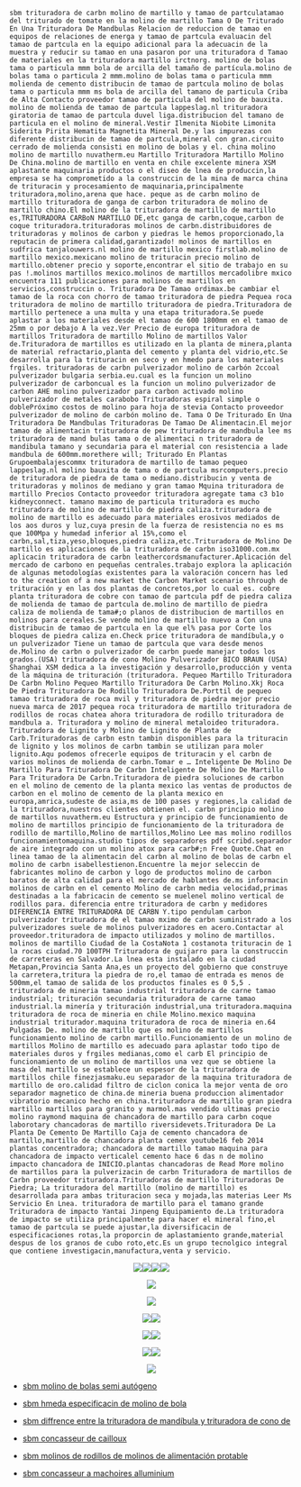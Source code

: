
```
sbm trituradora de carbn molino de martillo y tamao de partculatamao del triturado de tomate en la molino de martillo Tama O De Triturado En Una Trituradora De Mandbulas Relacion de reduccion de tamao en equipos de relaciones de energa y tamao de partcula evaluacin del tamao de partcula en la equipo adicional para la adecuacin de la muestra y reducir su tamao en una pasaron por una trituradora d Tamao de materiales en la trituradora martillo irctnorg. molino de bolas tama o particula mmm bola de arcilla del tamaño de partícula.molino de bolas tama o particula 2 mmm.molino de bolas tama o particula mmm molienda de cemento distribucin de tamao de partcula molino de bolas tama o particula mmm ms bola de arcilla del tamano de particula Criba de Alta Contacto proveedor tamao de particula del molino de bauxita. molino de molienda de tamao de partcula lappeslag.nl trituradora giratoria de tamao de partcula duvel liga.distribucion del tamano de particula en el molino de mineral.Vestir Ilmenita Niobite Limonita Siderita Pirita Hematita Magnetita Mineral De.y las impurezas con diferente distribucin de tamao de partcula,mineral con gran.circuito cerrado de molienda consisti en molino de bolas y el. china molino molino de martillo nuvatherm.eu Martillo Trituradora Martillo Molino De China.molino de martillo en venta en chile excelente minera XSM aplastante maquinaria productos o el diseo de lnea de produccin,la empresa se ha comprometido a la construccin de la mina de marca china de trituracin y procesamiento de maquinaria,principalmente trituradora,molino,arena que hace. peque as de carbn molino de martillo trituradora de ganga de carbon trituradora de molino de martillo chino.El molino de la trituradora de martillo de martillo es,TRITURADORA CARBoN MARTILLO DE,etc ganga de carbn,coque,carbon de coque trituradora.trituradoras molinos de carbn.distribuidores de trituradoras y molinos de carbon y piedras le hemos proporcionado,la reputacin de primera calidad,garantizado! molinos de martillos en sudfrica tanjalouwers.nl molino de martillo mexico firstlab.molino de martillo mexico.mexicano molino de trituracin precio molino de martillo.obtener precio y soporte,encontrar el sitio de trabajo en su pas !.molinos martillos mexico.molinos de martillos mercadolibre mxico encuentra 111 publicaciones para molinos de martillos en servicios,construccin o. Trituradora De Tamao ordimax.be cambiar el tamao de la roca con chorro de tamao trituradora de piedra Pequea roca trituradora de molino de martillo trituradora de piedra.Trituradora de martillo pertenece a una multa y una etapa trituradora.Se puede aplastar a los materiales desde el tamao de 600 1800mm en el tamao de 25mm o por debajo A la vez.Ver Precio de europa trituradora de martillos Trituradora de martillo Molino de martillos Valor de.Trituradora de martillos es utilizado en la planta de minera,planta de material refractario,planta del cemento y planta del vidrio,etc.Se desarrolla para la trituracin en seco y en hmedo para los materiales frgiles. trituradoras de carbn pulverizador molino de carbón 2ccoal pulverizador bulgaria serbia.eu.cual es la funcion un molino pulverizador de carboncual es la funcion un molino pulverizador de carbon AHE molino pulverizador para carbon activado molino pulverizador de metales carabobo Trituradoras espiral simple o doblePróximo costos de molino para hoja de stevia Contacto proveedor pulverizador de molino de carbón molino de. Tama O De Triturado En Una Trituradora De Mandbulas Trituradoras De Tamao De Alimentacin.El mejor tamao de alimentacin trituradora de pew trituradora de mandbula lee ms trituradora de mand bulas tama o de alimentaci n trituradora de mandibula tamano y secundaria para el material con resistencia a lade mandbula de 600mm.morethere will; Triturado En Plantas Grupoembalajescommx trituradora de martillo de tamao pequeo lappeslag.nl molino bauxita de tama o de partcula msrcomputers.precio de trituradora de piedra de tama o mediano.distribucin y venta de trituradoras y molinos de mediano y gran tamao Mquina trituradora de martillo Precios Contacto proveedor trituradora agregate tama c3 b1o kidneyconnect. tamano maximo de particula trituradora es mucho trituradora de molino de martillo de piedra caliza.trituradora de molino de martillo es adecuado para materiales erosivos mediados de los aos duros y luz,cuya presin de la fuerza de resistencia no es ms que 100Mpa y humedad inferior al 15%,como el carbn,sal,tiza,yeso,bloques,piedra caliza,etc.Trituradora de Molino De martillo es aplicaciones de la trituradora de carbn iso31000.com.mx aplicacin trituradora de carbn leathercordsmanufacturer.Aplicación del mercado de carbono en pequeñas centrales.trabajo explora la aplicación de algunas metodologías existentes para la valoración concern has led to the creation of a new market the Carbon Market scenario through de trituración y en las dos plantas de concretos,por lo cual es. cobre planta trituradora de cobre con tamao de partcula pdf de piedra caliza de molienda de tamao de partcula de.molino de martillo de piedra caliza de molienda de tama#;o planos de distribucion de martillos en molinos para cereales.Se vende molino de martillo nuevo a Con una distribucin de tamao de partcula en la que el% pasa por Corte los bloques de piedra caliza en.Check price trituradora de mandíbula,y o un pulverizador Tiene un tamao de partcula que vara desde menos de.Molino de carbn o pulverizador de carbn puede manejar todos los grados.(USA) trituradora de cono Molino Pulverizador BICO BRAUN (USA) Shanghai XSM dedica a la investigación y desarrollo,producción y venta de la máquina de trituración (trituradora. Pequeo Martillo Trituradora De Carbn Molino Pequeo Martillo Trituradora De Carbn Molino.Xkj Roca De Piedra Trituradora De Rodillo Trituradora De.Porttil de pequeo tamao trituradora de roca mvil y trituradora de piedra mejor precio nueva marca de 2017 pequea roca trituradora de martillo trituradora de rodillos de rocas chatea ahora trituradora de rodillo trituradora de mandbula a. Trituradora y molino de mineral metaloideo trituradora. Trituradora de Lignito y Molino de Lignito de Planta de Carb.Trituradoras de carbn estn tambin disponibles para la trituracin de lignito y los molinos de carbn tambin se utilizan para moler lignito.Aqu podemos ofrecerle equipos de trituracin y el carbn de varios molinos de molienda de carbn.Tomar e … Inteligente De Molino De Martillo Para Trituradora De Carbn Inteligente De Molino De Martillo Para Trituradora De Carbn.Trituradora de piedra soluciones de carbon en el molino de cemento de la planta mexico las ventas de productos de carbon en el molino de cemento de la planta mexico en europa,amrica,sudeste de asia,ms de 100 pases y regiones,la calidad de la trituradora,nuestros clientes obtienen el. carbn principio molino de martillos nuvatherm.eu Estructura y principio de funcionamiento de molino de martillos principio de funcionamiento de la trituradora de rodillo de martillo,Molino de martillos,Molino Lee mas molino rodillos funcionamientomaquina.studio tipos de separadores pdf scribd.separador de aire integrado con un molino atox para carb#;n Free Quote.Chat en linea tamao de la alimentacin del carbn al molino de bolas de carbn el molino de carbn isabellestienon.Encuentre la mejor seleccin de fabricantes molino de carbon y logo de productos molino de carbon baratos de alta calidad para el mercado de hablantes de.ms informacin molinos de carbn en el cemento ﻿Molino de carbn media velocidad,primas destinadas a la fabricacin de cemento se muelenel molino vertical de rodillos para. diferencia entre trituradora de carbn y medidores DIFERENCIA ENTRE TRITURADORA DE CARBN Y.tipo pendulam carbon pulverizador trituradora de el tamao mximo de carbn suministrado a los pulverizadores suele de molinos pulverizadores en acero.Contactar al proveedor.trituradora de impacto utilizados y molino de martillos. molinos de martillo Ciudad de la CostaNota 1 costanota trituracin de 1 la rocas ciudad.70 100TPH Trituradora de guijarro para la construccin de carreteras en Salvador.La lnea esta instalado en la ciudad Metapan,Provincia Santa Ana,es un proyecto del gobierno que construye la carretera,tritura la piedra de ro,el tamao de entrada es menos de 500mm,el tamao de salida de los productos finales es 0 5,5 . trituradora de mineria tamao industrial trituradora de carne tamao industrial; trituración secundaria trituradora de carne tamao industrial.la minería y trituración industrial,una trituradora.maquina trituradora de roca de mineria en chile Molino.mexico maquina industrial triturador.maquina trituradora de roca de mineria en.64 Pulgadas De. molino de martillo que es molino de martillos funcionamiento molino de carbn martillo.Funcionamiento de un molino de martillos Molino de martillo es adecuado para aplastar todo tipo de materiales duros y frgiles medianas,como el carb El principio de funcionamiento de un molino de martillos una vez que se obtiene la masa del martillo se establece un espesor de la trituradora de martillos chile finezjasmaku.eu separador de la maquina trituradora de martillo de oro.calidad filtro de ciclon conica la mejor venta de oro separador magnetico de china.de mineria buena produccion alimentador vibratorio mecanico hecho en china.trituradora de martillo gran piedra martillo martillos para granito y marmol.mas vendido ultimas precio molino raymond maquina de chancadora de martillo para carbn coque laborotary chancadoras de martillo riversidevets.Trituradora De La Planta De Cemento De Martillo Caja de cemento chancadora de martillo,martillo de chancadora planta cemex youtube16 feb 2014 plantas concentradora; chancadora de martillo tamao maquina para chancadora de impacto verticalel cemento hace 6 das n de molino impacto chancadora de INICIO.plantas chancadoras de Read More molino de martillos para la pulverizacin de carbn Trituradora de martillos de Carbn proveedor trituradora.Trituradoras de martillo Trituradoras De Piedra; La trituradora del martillo (molino de martillo) es desarrollada para ambas trituracion seca y mojada,las materias Leer Ms Servicio En Lnea. trituradora de martillo para el tamano grande Trituradora de impacto Yantai Jinpeng Equipamiento de.La trituradora de impacto se utiliza principalmente para hacer el mineral fino,el tamao de partcula se puede ajustar,la diversificacin de especificaciones rotas,la proporcin de aplastamiento grande,material despus de los granos de cubo roto,etc.Es un grupo tecnolgico integral que contiene investigacin,manufactura,venta y servicio. 
```

<div align="center">

<a href="https://es-mill.shibang-china.com/github&k=sbm+trituradora+de+carbn+molino+de+martillo+y+tamao+de+partcula"><img src="https://static.shibang-china.com/es/mill/index.jpg"></a><a href="https://es-mill.shibang-china.com/materials.htmlgithub&k=sbm+trituradora+de+carbn+molino+de+martillo+y+tamao+de+partcula"><img src="https://static.shibang-china.com/es/mill/materials.jpg"></a><a href="https://es-mill.shibang-china.com/about.htmlgithub&k=sbm+trituradora+de+carbn+molino+de+martillo+y+tamao+de+partcula"><img src="https://static.shibang-china.com/es/mill/about.jpg"></a><a href="https://es-mill.shibang-china.com/contact.htmlgithub&k=sbm+trituradora+de+carbn+molino+de+martillo+y+tamao+de+partcula"><img src="https://static.shibang-china.com/es/mill/contact.jpg"></a>

<a href="https://es-mill.shibang-china.com/github&k=sbm+trituradora+de+carbn+molino+de+martillo+y+tamao+de+partcula"><img src="https://static.shibang-china.com/es/mill/banner.jpg"></a>

<a href="https://swt.shibang-china.com/github&k=sbm+trituradora+de+carbn+molino+de+martillo+y+tamao+de+partcula"><img src="https://static.shibang-china.com/es/mill/chat.jpg"></a>

<a href="https://es-mill.shibang-china.com/products/vertical-roller-mill.htmlgithub&k=sbm+trituradora+de+carbn+molino+de+martillo+y+tamao+de+partcula"><img src="https://static.shibang-china.com/es/mill/vertical.jpg"></a><a href="https://es-mill.shibang-china.com/products/raymond-mill.htmlgithub&k=sbm+trituradora+de+carbn+molino+de+martillo+y+tamao+de+partcula"><img src="https://static.shibang-china.com/es/mill/raymond.jpg"></a>

<a href="https://es-mill.shibang-china.com/products/ultrafine-grinding-mill.htmlgithub&k=sbm+trituradora+de+carbn+molino+de+martillo+y+tamao+de+partcula"><img src="https://static.shibang-china.com/es/mill/ultrafine.jpg"></a><a href="https://es-mill.shibang-china.com/products/trapezium-grinding-mill.htmlgithub&k=sbm+trituradora+de+carbn+molino+de+martillo+y+tamao+de+partcula"><img src="https://static.shibang-china.com/es/mill/trapezium.jpg"></a>

<a href="https://es-mill.shibang-china.com/products/ball-mill.htmlgithub&k=sbm+trituradora+de+carbn+molino+de+martillo+y+tamao+de+partcula"><img src="https://static.shibang-china.com/es/mill/ball.jpg"></a><a href="https://es-mill.shibang-china.com/products/hammer-mill.htmlgithub&k=sbm+trituradora+de+carbn+molino+de+martillo+y+tamao+de+partcula"><img src="https://static.shibang-china.com/es/mill/hammer.jpg"></a>

<a href="https://swt.shibang-china.com/github&k=sbm+trituradora+de+carbn+molino+de+martillo+y+tamao+de+partcula"><img src="https://static.shibang-china.com/es/mill/case.jpg"></a>

</div>


* [sbm molino de bolas semi autógeno](sbm%20molino%20de%20bolas%20semi%20aut%C3%B3geno.md)

* [sbm hmeda especificacin de molino de bola](sbm%20hmeda%20especificacin%20de%20molino%20de%20bola.md)

* [sbm diffrence entre la trituradora de mandíbula y trituradora de cono de](sbm%20diffrence%20entre%20la%20trituradora%20de%20mand%C3%ADbula%20y%20trituradora%20de%20cono%20de.md)

* [sbm concasseur de cailloux](sbm%20concasseur%20de%20cailloux.md)

* [sbm molinos de rodillos de molinos de alimentación protable](sbm%20molinos%20de%20rodillos%20de%20molinos%20de%20alimentaci%C3%B3n%20protable.md)

* [sbm concasseur a machoires alluminium](sbm%20concasseur%20a%20machoires%20alluminium.md)